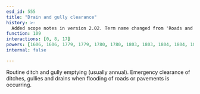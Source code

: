 ```yaml
---
esd_id: 555
title: "Drain and gully clearance"
history: >-
  Added scope notes in version 2.02. Term name changed from 'Roads and highways - flooding (drains and gullies)' to 'Roads - flooding - drains and gullies' in version 3.00. Name changed to 'Drain and gully clearance' in version 4.00.
function: 109
interactions: [0, 8, 17]
powers: [1606, 1606, 1779, 1779, 1780, 1780, 1803, 1803, 1804, 1804, 1805, 1805, 1806, 1806, 1807, 1807, 1811, 1811, 1811, 2247, 2247, 2247]
internal: false

---
```


Routine ditch and gully emptying (usually annual).  Emergency clearance of ditches, gullies and drains when flooding of roads or pavements is occurring.

